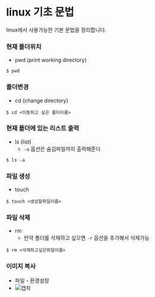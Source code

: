 # linux 기초 문법

linux에서 사용가능한 기본 문법을 정리합니다.



### 현재 폴더위치

- pwd (print working directory)

```shell
$ pwd
```



### 폴더변경

- cd (change directory)

```shell
$ cd <이동하고 싶은 폴더이름>
```



### 현재 폴더에 있는 리스트 출력

- ls (list)
  - `-a` 옵션은 숨김파일까지 출력해준다

```shell
$ ls -a
```



### 파일 생성

- touch

```shell
$ touch <생성할파일이름>
```



### 파일 삭제

- rm
  - 만약 폴더를 삭제하고 싶으면 `-r` 옵션을 추가해서 삭제가능

```shell
$ rm <삭제하고싶은파일이름>
```



### 이미지 복사

- 파일 - 환경설정
- ![캡처](basic.assets/캡처-1594189492490.JPG)